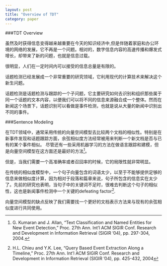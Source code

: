 ```yaml
---
layout: post
title: "Overview of TDT"
category: paper
---
```


###TDT Overview

虽然及时获得信息变得越来越重要在今天的知识经济中,但是伴随着家庭和办公环境的网络的发展，它不再是一个问题。相对的，数字信息内容的高速传播和爆发式增长，却带来了新的问题，也就是信息过载。

很明显，人们在一定时间内可以接受的信息总量是有限的。

话题检测已经发展成一个非常重要的研究领域，它利用现代的计算技术来解决这个新生问题。

话题检测是话题检测与跟踪的一个子问题，它主要研究如何去识别和组织那些属于同一个话题的文本内容，以便我们可以将不同的信息来源融合成一个整体。然而在新闻这个场景下，话题识别可以看做是事件检测，也就是说从大量的新闻中识别出不同的事件。

###Sentence Modeling

在TDT领域中，通常采用传统的向量空间模型去比较两个文档的相似性。特别是在新事件发现和话题跟踪方面，余弦相似度方法经常被用来判断一个新文档是否与已有的某个事件相似。
尽管还有一些采用机器学习的方法在做语言跟踪和建模，但是向量空间模型在这方面还是最好的方法[^1]。
[^1]:G. Kumaran and J. Allan, “Text Classification and Named Entities for New Event Detection,” Proc. 27th Ann. Int’l ACM SIGIR Conf. Research and Development in Information Retrieval (SIGIR ’04), pp. 297-304, 2004.

但是，当我们需要一个高准确率或者召回率的时候，它的局限性就非常明显。

在传统的相似度模型中，一个句子向量包含的词语太少，以至于不能够提供足够的信息来做相似度计算，因为相对于段落和篇章来说，句子所包含的信息实在太少了。先前的研究也表明，当句子中的关键词不足时，很难去判断这个句子的相似性，这也是新闻事件检测中一个关键的defeating factor[^2].

[^2]:H.L. Chieu and Y.K. Lee, “Query Based Event Extraction Along a Timeline,” Proc. 27th Ann. Int’l ACM SIGIR Conf. Research and Development in Information Retrieval (SIGIR ’04), pp. 425-432, 2004

向量空间模型的缺点反映了我们需要找一个更好的文档表示方法来与现有的余弦相似度进行共同使用。























